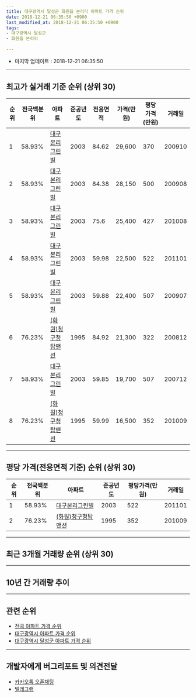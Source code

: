 ```yaml
---
title: 대구광역시 달성군 화원읍 본리리 아파트 가격 순위
date: 2018-12-21 06:35:50 +0900
last_modified_at: 2018-12-21 06:35:50 +0900
tags:
- 대구광역시 달성군
- 화원읍 본리리

---
```


* 마지막 업데이트 : 2018-12-21 06:35:50

---

## 최고가 실거래 기준 순위 (상위 30)


|순위|전국백분위|아파트|준공년도|전용면적|가격(만원)|평당가격(만원)|거래일|
|---|---|---|---|---|---|---|---|
|1|58.93%|[대구본리그린빌](https://search.naver.com/search.naver?query=%EB%8C%80%EA%B5%AC%EA%B4%91%EC%97%AD%EC%8B%9C+%EB%8B%AC%EC%84%B1%EA%B5%B0+%ED%99%94%EC%9B%90%EC%9D%8D+%EB%B3%B8%EB%A6%AC%EB%A6%AC+%EB%8C%80%EA%B5%AC%EB%B3%B8%EB%A6%AC%EA%B7%B8%EB%A6%B0%EB%B9%8C)|2003|84.62|29,600|370|200910|
|2|58.93%|[대구본리그린빌](https://search.naver.com/search.naver?query=%EB%8C%80%EA%B5%AC%EA%B4%91%EC%97%AD%EC%8B%9C+%EB%8B%AC%EC%84%B1%EA%B5%B0+%ED%99%94%EC%9B%90%EC%9D%8D+%EB%B3%B8%EB%A6%AC%EB%A6%AC+%EB%8C%80%EA%B5%AC%EB%B3%B8%EB%A6%AC%EA%B7%B8%EB%A6%B0%EB%B9%8C)|2003|84.38|28,150|500|200908|
|3|58.93%|[대구본리그린빌](https://search.naver.com/search.naver?query=%EB%8C%80%EA%B5%AC%EA%B4%91%EC%97%AD%EC%8B%9C+%EB%8B%AC%EC%84%B1%EA%B5%B0+%ED%99%94%EC%9B%90%EC%9D%8D+%EB%B3%B8%EB%A6%AC%EB%A6%AC+%EB%8C%80%EA%B5%AC%EB%B3%B8%EB%A6%AC%EA%B7%B8%EB%A6%B0%EB%B9%8C)|2003|75.6|25,400|427|201008|
|4|58.93%|[대구본리그린빌](https://search.naver.com/search.naver?query=%EB%8C%80%EA%B5%AC%EA%B4%91%EC%97%AD%EC%8B%9C+%EB%8B%AC%EC%84%B1%EA%B5%B0+%ED%99%94%EC%9B%90%EC%9D%8D+%EB%B3%B8%EB%A6%AC%EB%A6%AC+%EB%8C%80%EA%B5%AC%EB%B3%B8%EB%A6%AC%EA%B7%B8%EB%A6%B0%EB%B9%8C)|2003|59.98|22,500|522|201101|
|5|58.93%|[대구본리그린빌](https://search.naver.com/search.naver?query=%EB%8C%80%EA%B5%AC%EA%B4%91%EC%97%AD%EC%8B%9C+%EB%8B%AC%EC%84%B1%EA%B5%B0+%ED%99%94%EC%9B%90%EC%9D%8D+%EB%B3%B8%EB%A6%AC%EB%A6%AC+%EB%8C%80%EA%B5%AC%EB%B3%B8%EB%A6%AC%EA%B7%B8%EB%A6%B0%EB%B9%8C)|2003|59.88|22,400|507|200907|
|6|76.23%|[(화원)청구청탑맨션](https://search.naver.com/search.naver?query=%EB%8C%80%EA%B5%AC%EA%B4%91%EC%97%AD%EC%8B%9C+%EB%8B%AC%EC%84%B1%EA%B5%B0+%ED%99%94%EC%9B%90%EC%9D%8D+%EB%B3%B8%EB%A6%AC%EB%A6%AC+%28%ED%99%94%EC%9B%90%29%EC%B2%AD%EA%B5%AC%EC%B2%AD%ED%83%91%EB%A7%A8%EC%85%98)|1995|84.92|21,300|322|200812|
|7|58.93%|[대구본리그린빌](https://search.naver.com/search.naver?query=%EB%8C%80%EA%B5%AC%EA%B4%91%EC%97%AD%EC%8B%9C+%EB%8B%AC%EC%84%B1%EA%B5%B0+%ED%99%94%EC%9B%90%EC%9D%8D+%EB%B3%B8%EB%A6%AC%EB%A6%AC+%EB%8C%80%EA%B5%AC%EB%B3%B8%EB%A6%AC%EA%B7%B8%EB%A6%B0%EB%B9%8C)|2003|59.85|19,700|507|200712|
|8|76.23%|[(화원)청구청탑맨션](https://search.naver.com/search.naver?query=%EB%8C%80%EA%B5%AC%EA%B4%91%EC%97%AD%EC%8B%9C+%EB%8B%AC%EC%84%B1%EA%B5%B0+%ED%99%94%EC%9B%90%EC%9D%8D+%EB%B3%B8%EB%A6%AC%EB%A6%AC+%28%ED%99%94%EC%9B%90%29%EC%B2%AD%EA%B5%AC%EC%B2%AD%ED%83%91%EB%A7%A8%EC%85%98)|1995|59.99|16,500|352|201009|


---

## 평당 가격(전용면적 기준) 순위 (상위 30)


|순위|전국백분위|아파트|준공년도|평당가격(만원)|거래일|
|---|---|---|---|---|---|
|1|58.93%|[대구본리그린빌](https://search.naver.com/search.naver?query=%EB%8C%80%EA%B5%AC%EA%B4%91%EC%97%AD%EC%8B%9C+%EB%8B%AC%EC%84%B1%EA%B5%B0+%ED%99%94%EC%9B%90%EC%9D%8D+%EB%B3%B8%EB%A6%AC%EB%A6%AC+%EB%8C%80%EA%B5%AC%EB%B3%B8%EB%A6%AC%EA%B7%B8%EB%A6%B0%EB%B9%8C)|2003|522|201101|
|2|76.23%|[(화원)청구청탑맨션](https://search.naver.com/search.naver?query=%EB%8C%80%EA%B5%AC%EA%B4%91%EC%97%AD%EC%8B%9C+%EB%8B%AC%EC%84%B1%EA%B5%B0+%ED%99%94%EC%9B%90%EC%9D%8D+%EB%B3%B8%EB%A6%AC%EB%A6%AC+%28%ED%99%94%EC%9B%90%29%EC%B2%AD%EA%B5%AC%EC%B2%AD%ED%83%91%EB%A7%A8%EC%85%98)|1995|352|201009|


---

## 최근 3개월 거래량 순위 (상위 30)


<div style="width:100%;">
    <canvas id="deal_count_ranking" height="250"></canvas>
</div>


<script>
new Chart(document.getElementById("deal_count_ranking"), {
    type: 'horizontalBar',
    data: {
        labels: ['대구본리그린빌', '(화원)청구청탑맨션'],
        datasets: [{
            label: '실거래 수',
            data: [17, 5],
            borderColor: "rgba(255, 0, 128, 1)",
            backgroundColor: "rgba(255, 0, 128, 0.5)",
            fill: false,
        }]
    },
    options: {
        responsive: true,
        title: {
            display: true,
            text: '최근 3개월 거래량 순위'
        },
        tooltips: {
            mode: 'index',
            intersect: false,
            callbacks: {
                title: function(tooltipItems, data) {
                    return "실거래 수:";
                },
                label: function(tooltipItem, data) {
                    return data.labels[tooltipItem.index] + ": " + tooltipItem.xLabel;
                }
            }
        },
        hover: {
            mode: 'nearest',
            intersect: true
        },
        scales: {
            xAxes: [{
                display: true,
                scaleLabel: {
                    display: true,
                    labelString: '실거래 수'
                },
                ticks: {
                    suggestedMin: 0,
                }
            }],
            yAxes: [{
                display: true,
                ticks: {
                    autoSkip: false,
                    callback: function(value, index, values) {
                        if (value.length > 15)
                            return value.substr(0, 13) + "...";
                        else
                            return value;
                    }
                },
                scaleLabel: {
                    display: false,
                }
            }]
        }
    }
});

</script>


---

## 10년 간 거래량 추이


<div style="width:100%;">
    <canvas id="deal_progress" height="250"></canvas>
</div>

<script>
new Chart(document.getElementById("deal_progress"), {
    type: 'line',
    data: {
        labels: ['200812','200901','200902','200903','200904','200905','200906','200907','200908','200909','200910','200911','200912','201001','201002','201003','201004','201005','201006','201007','201008','201009','201010','201011','201012','201101','201102','201103','201104','201105','201106','201107','201108','201109','201110','201111','201112','201201','201202','201203','201204','201205','201206','201207','201208','201209','201210','201211','201212','201301','201302','201303','201304','201305','201306','201307','201308','201309','201310','201311','201312','201401','201402','201403','201404','201405','201406','201407','201408','201409','201410','201411','201412','201501','201502','201503','201504','201505','201506','201507','201508','201509','201510','201511','201512','201601','201602','201603','201604','201605','201606','201607','201608','201609','201610','201611','201612','201701','201702','201703','201704','201705','201706','201707','201708','201709','201710','201711','201712','201801','201802','201803','201804','201805','201806','201807','201808','201809','201810','201811','201812'],
        datasets: [{
            label: '실거래 수',
            pointRadius: 1,
            data: [6, 4, 10, 12, 10, 8, 19, 11, 13, 11, 10, 8, 11, 8, 13, 10, 10, 11, 16, 13, 8, 12, 16, 6, 11, 12, 10, 18, 14, 8, 11, 7, 6, 9, 12, 14, 14, 10, 12, 4, 7, 10, 15, 8, 4, 14, 11, 7, 5, 4, 9, 13, 20, 11, 6, 8, 3, 12, 5, 5, 2, 5, 3, 5, 6, 3, 5, 6, 8, 8, 7, 5, 13, 15, 9, 17, 16, 10, 5, 15, 10, 4, 15, 6, 6, 2, 0, 8, 0, 3, 4, 5, 6, 4, 11, 6, 9, 1, 8, 7, 6, 8, 7, 15, 10, 7, 9, 11, 4, 9, 4, 8, 13, 5, 7, 6, 9, 7, 14, 5, 3],
            borderColor: "rgba(255, 201, 14, 1)",
            backgroundColor: "rgba(255, 201, 14, 0.5)",
            fill: true,
        }]
    },
    options: {
        responsive: true,
        title: {
            display: true,
            text: '10년간 거래량 추이'
        },
        tooltips: {
            mode: 'index',
            intersect: false,
        },
        hover: {
            mode: 'nearest',
            intersect: true
        },
        scales: {
            xAxes: [{
                display: true,
                scaleLabel: {
                    display: true,
                    labelString: '년/월'
                }
            }],
            yAxes: [{
                display: true,
                ticks: {
                    suggestedMin: 0,
                },
                scaleLabel: {
                    display: true,
                    labelString: '실거래 수'
                }
            }]
        }
    }
});

</script>


---

## 관련 순위

- [전국 아파트 가격 순위](https://inasie.github.io/apt-ranking/전국)
- [대구광역시 아파트 가격 순위](https://inasie.github.io/apt-ranking/대구광역시)
- [대구광역시 달성군 아파트 가격 순위](https://inasie.github.io/apt-ranking/대구광역시-달성군)


---

## 개발자에게 버그리포트 및 의견전달

- [카카오톡 오픈채팅](https://open.kakao.com/o/gLJUAP4)
- [텔레그램](https://t.me/inasie)

